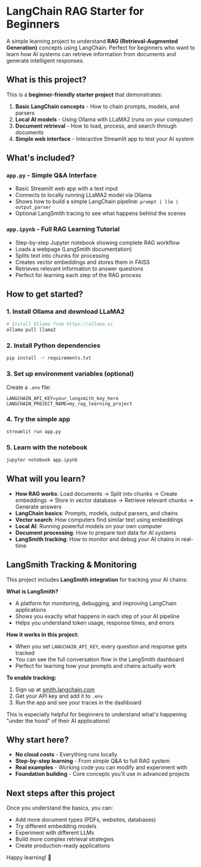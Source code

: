 # LangChain RAG Starter for Beginners

A simple learning project to understand **RAG (Retrieval-Augmented Generation)** concepts using LangChain. Perfect for beginners who want to learn how AI systems can retrieve information from documents and generate intelligent responses.

## What is this project?

This is a **beginner-friendly starter project** that demonstrates:

1. **Basic LangChain concepts** - How to chain prompts, models, and parsers
2. **Local AI models** - Using Ollama with LLaMA2 (runs on your computer)
3. **Document retrieval** - How to load, process, and search through documents
4. **Simple web interface** - Interactive Streamlit app to test your AI system

## What's included?

### `app.py` - Simple Q&A Interface
- Basic Streamlit web app with a text input
- Connects to locally running LLaMA2 model via Ollama
- Shows how to build a simple LangChain pipeline: `prompt | llm | output_parser`
- Optional LangSmith tracing to see what happens behind the scenes

### `app.ipynb` - Full RAG Learning Tutorial  
- Step-by-step Jupyter notebook showing complete RAG workflow
- Loads a webpage (LangSmith documentation)
- Splits text into chunks for processing
- Creates vector embeddings and stores them in FAISS
- Retrieves relevant information to answer questions
- Perfect for learning each step of the RAG process

## How to get started?

### 1. Install Ollama and download LLaMA2
```bash
# Install Ollama from https://ollama.ai
ollama pull llama2
```

### 2. Install Python dependencies
```bash
pip install -r requirements.txt
```

### 3. Set up environment variables (optional)
Create a `.env` file:
```
LANGCHAIN_API_KEY=your_langsmith_key_here
LANGCHAIN_PROJECT_NAME=my_rag_learning_project
```

### 4. Try the simple app
```bash
streamlit run app.py
```

### 5. Learn with the notebook
```bash
jupyter notebook app.ipynb
```

## What will you learn?

- **How RAG works**: Load documents → Split into chunks → Create embeddings → Store in vector database → Retrieve relevant chunks → Generate answers
- **LangChain basics**: Prompts, models, output parsers, and chains
- **Vector search**: How computers find similar text using embeddings
- **Local AI**: Running powerful models on your own computer
- **Document processing**: How to prepare text data for AI systems
- **LangSmith tracking**: How to monitor and debug your AI chains in real-time

## LangSmith Tracking & Monitoring

This project includes **LangSmith integration** for tracking your AI chains:

**What is LangSmith?**
- A platform for monitoring, debugging, and improving LangChain applications
- Shows you exactly what happens in each step of your AI pipeline
- Helps you understand token usage, response times, and errors

**How it works in this project:**
- When you set `LANGCHAIN_API_KEY`, every question and response gets tracked
- You can see the full conversation flow in the LangSmith dashboard
- Perfect for learning how your prompts and chains actually work

**To enable tracking:**
1. Sign up at [smith.langchain.com](https://smith.langchain.com)
2. Get your API key and add it to `.env`
3. Run the app and see your traces in the dashboard

This is especially helpful for beginners to understand what's happening "under the hood" of their AI applications!

## Why start here?

- **No cloud costs** - Everything runs locally
- **Step-by-step learning** - From simple Q&A to full RAG system
- **Real examples** - Working code you can modify and experiment with
- **Foundation building** - Core concepts you'll use in advanced projects

## Next steps after this project

Once you understand the basics, you can:
- Add more document types (PDFs, websites, databases)
- Try different embedding models
- Experiment with different LLMs
- Build more complex retrieval strategies
- Create production-ready applications

Happy learning! 🚀

